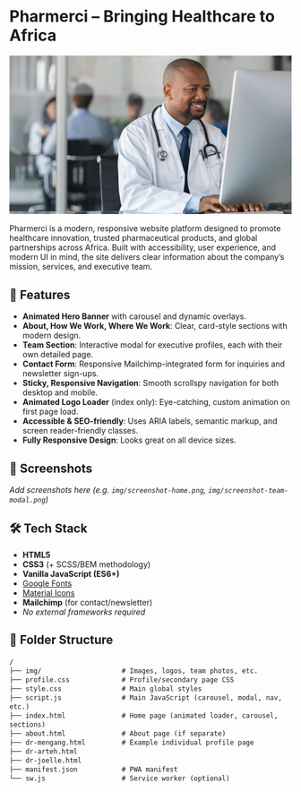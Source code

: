 # Pharmerci – Bringing Healthcare to Africa

![Pharmerci Banner](img/banner1.jpg)

Pharmerci is a modern, responsive website platform designed to promote healthcare innovation, trusted pharmaceutical products, and global partnerships across Africa. Built with accessibility, user experience, and modern UI in mind, the site delivers clear information about the company’s mission, services, and executive team.

## 🚀 Features

- **Animated Hero Banner** with carousel and dynamic overlays.
- **About, How We Work, Where We Work**: Clear, card-style sections with modern design.
- **Team Section**: Interactive modal for executive profiles, each with their own detailed page.
- **Contact Form**: Responsive Mailchimp-integrated form for inquiries and newsletter sign-ups.
- **Sticky, Responsive Navigation**: Smooth scrollspy navigation for both desktop and mobile.
- **Animated Logo Loader** (index only): Eye-catching, custom animation on first page load.
- **Accessible & SEO-friendly**: Uses ARIA labels, semantic markup, and screen reader-friendly classes.
- **Fully Responsive Design**: Looks great on all device sizes.

## 📸 Screenshots

_Add screenshots here (e.g. `img/screenshot-home.png`, `img/screenshot-team-modal.png`)_

## 🛠️ Tech Stack

- **HTML5**
- **CSS3** (+ SCSS/BEM methodology)
- **Vanilla JavaScript (ES6+)**
- [Google Fonts](https://fonts.google.com/)
- [Material Icons](https://fonts.google.com/icons)
- **Mailchimp** (for contact/newsletter)
- _No external frameworks required_

## 🧩 Folder Structure

```shell
/
├── img/                    # Images, logos, team photos, etc.
├── profile.css             # Profile/secondary page CSS
├── style.css               # Main global styles
├── script.js               # Main JavaScript (carousel, modal, nav, etc.)
├── index.html              # Home page (animated loader, carousel, sections)
├── about.html              # About page (if separate)
├── dr-mengang.html         # Example individual profile page
├── dr-arteh.html
├── dr-joelle.html
├── manifest.json           # PWA manifest
└── sw.js                   # Service worker (optional)

